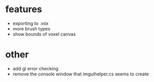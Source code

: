 # features
- exporting to .vox
- more brush types
- show bounds of voxel canvas

# other
- add gl error checking
- remove the console window that imguihelper.cs seems to create